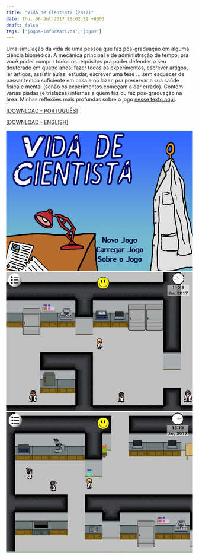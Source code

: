 ```yaml
---
title: "Vida de Cientista (2017)"
date: Thu, 06 Jul 2017 18:02:51 +0000
draft: false
tags: ['jogos-informativos','jogos']
---
```


Uma simulação da vida de uma pessoa que faz pós-graduação em alguma ciência biomédica. A mecânica principal é de administração de tempo, pra você poder cumprir todos os requisitos pra poder defender o seu doutorado em quatro anos: fazer todos os experimentos, escrever artigos, ler artigos, assistir aulas, estudar, escrever uma tese ... sem esquecer de passar tempo suficiente em casa e no lazer, pra preservar a sua saúde física e mental (senão os experimentos começam a dar errado). Contém várias piadas (e tristezas) internas a quem faz ou fez pós-graduação na área. Minhas reflexões mais profundas sobre o jogo [nesse texto aqui](https://kneves.org/2021/02/18/o-jogo-da-pos-graduacao/).

[\[DOWNLOAD - PORTUGUÊS\]](https://www.dropbox.com/s/i0fts7caloozjnu/Vida%20de%20Cientista%20PT.zip?dl=0)

[\[DOWNLOAD - ENGLISH\]](https://www.dropbox.com/s/r7xkkmi6y5vg05u/Life%20of%20a%20Scientist%20EN.zip?dl=0)

![Game screenshot 1](pic1.png)
![Game screenshot 2](pic2.png)
![Game screenshot 3](pic3.png)